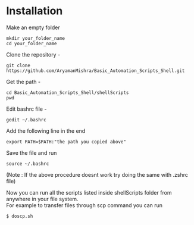 <h1> Installation </h1>

Make an empty folder

```
mkdir your_folder_name
cd your_folder_name
```

Clone the repository -

```
git clone https://github.com/AryamanMishra/Basic_Automation_Scripts_Shell.git
```

Get the path -

```
cd Basic_Automation_Scripts_Shell/shellScripts 
pwd
```

Edit bashrc file -

```
gedit ~/.bashrc
```

Add the following line in the end

```
export PATH=$PATH:"the path you copied above"
```

Save the file and run

```
source ~/.bashrc
```

(Note : If the above procedure doesnt work try doing the same with .zshrc file)

Now you can run all the scripts listed inside shellScripts folder from anywhere in your file system. 
<br>
For example to transfer files through scp command you can run
```
$ doscp.sh
```
